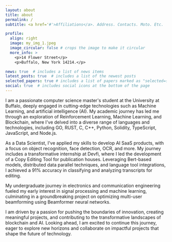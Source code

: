 ```yaml
---
layout: about
title: about
permalink: /
subtitle: <a href='#'>Affiliations</a>. Address. Contacts. Moto. Etc.

profile:
  align: right
  image: my_img_1.jpeg
  image_circular: false # crops the image to make it circular
  more_info: >
    <p>14 Flower Street</p>
    <p>Buffalo, New York 14214.</p>

news: true  # includes a list of news items
latest_posts: true  # includes a list of the newest posts
selected_papers: true # includes a list of papers marked as "selected={true}"
social: true  # includes social icons at the bottom of the page
---
```


I am a passionate computer science master's student at the University at Buffalo, deeply engaged in cutting-edge technologies such as Machine Learning, and artificial intelligence (AI). My academic journey has led me through an exploration of Reinforcement Learning, Machine Learning, and Blockchain, where I've delved into a diverse range of languages and technologies, including GO, RUST, C, C++, Python, Solidity, TypeScript, JavaScript, and Node.js.

As a Data Scientist, I've applied my skills to develop AI SaaS products, with a focus on object recognition, face detection, OCR, and more. My journey includes a transformative internship at Devfi, where I led the development of a Copy Editing Tool for publication houses. Leveraging Bert-based models, distributed data parallel techniques, and language tool integrations, I achieved a 91% accuracy in classifying and analyzing transcripts for editing.

My undergraduate journey in electronics and communication engineering fueled my early interest in signal processing and machine learning, culminating in a groundbreaking project on optimizing multi-user beamforming using Beamformer neural networks.

I am driven by a passion for pushing the boundaries of innovation, creating meaningful projects, and contributing to the transformative landscapes of blockchain and AI. Looking ahead, I am excited to continue this journey, eager to explore new horizons and collaborate on impactful projects that shape the future of technology.
